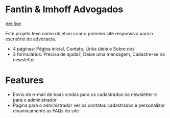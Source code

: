 # Fantin & Imhoff Advogados

[Ver live](https://fantineimhoffadvogados.com.br/)

Este projeto teve como objetivo criar o primeiro site responsivo para o escritório de advocacia.
- 4 páginas: Página inicial, Contato, Links úteis e Sobre nós
- 3 formulários: Precisa de ajuda?, Deixe uma mensagem, Cadastre-se na newsletter

# Features

  - Envio de e-mail de boas vindas para os cadastrados na newsletter e para o administrador
  - Página para o administrador ver os contatos cadastrados e personalizar dinamicamente as FAQs do site


